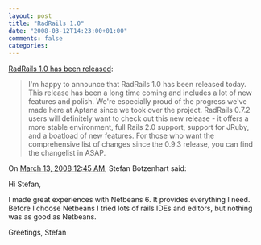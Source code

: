```yaml
---
layout: post
title: "RadRails 1.0"
date: "2008-03-12T14:23:00+01:00"
comments: false
categories: 
---
```


<p><a href="http://www.aptana.com/view/blog_front_page#/node/320">RadRails 1.0 has been released</a>:</p>

<blockquote>
<p>I'm happy to announce that RadRails 1.0 has been released today. This release has been a long time coming and includes a lot of new features and polish. We're especially proud of the progress we've made here at Aptana since we took over the project. RadRails 0.7.2 users will definitely want to check out this new release - it offers a more stable environment, full Rails 2.0 support, support for JRuby, and a boatload of new features. For those who want the comprehensive list of changes since the 0.9.3 release, you can find the changelist in ASAP.</p>
</blockquote>

<section class="comments">



<div class="comment" id="comment-1647">
On <a href="#comment-1647" title="Permalink to this comment">March 13, 2008 12:45 AM</a>, Stefan Botzenhart
said:
<p>Hi Stefan,</p>

<p>I made great experiences with Netbeans 6. It provides everything I need. Before I choose Netbeans I tried lots of rails IDEs and editors, but nothing was as good as Netbeans.</p>

<p>Greetings,
Stefan</p>


</section>

